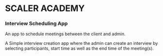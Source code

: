 # SCALER ACADEMY
### Interview Scheduling App
An app to schedule meetings between the client and admin.

A Simple interview creation app where the admin can create an interview by selecting participants, start time as well as the end time of the meeting(s).
